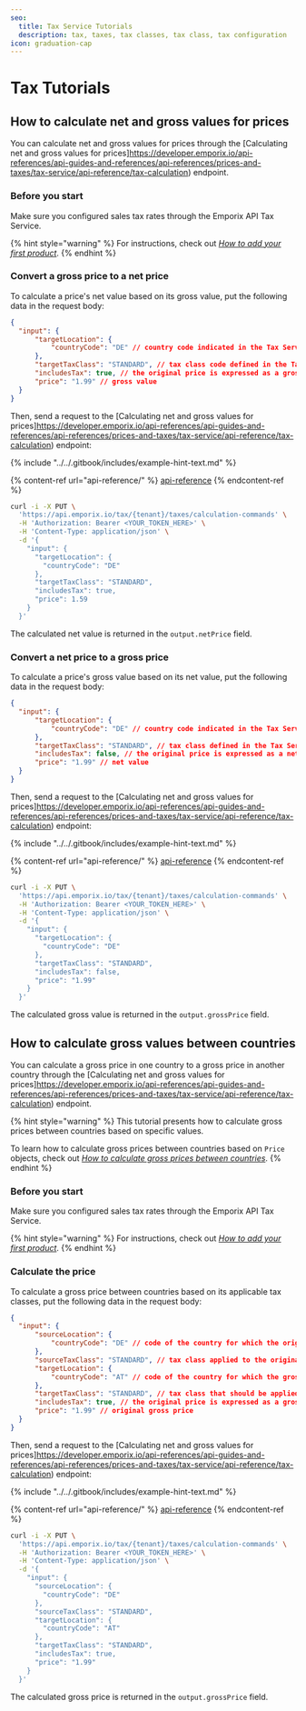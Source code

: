 ```yaml
---
seo:
  title: Tax Service Tutorials
  description: tax, taxes, tax classes, tax class, tax configuration
icon: graduation-cap
---
```


# Tax Tutorials

## How to calculate net and gross values for prices

You can calculate net and gross values for prices through the [Calculating net and gross values for prices]https://developer.emporix.io/api-references/api-guides-and-references/api-references/prices-and-taxes/tax-service/api-reference/tax-calculation) endpoint.

### Before you start

Make sure you configured sales tax rates through the Emporix API Tax Service.

{% hint style="warning" %}
For instructions, check out [_How to add your first product_](../../products-labels-and-brands/product-service/product.md#how-to-add-your-first-product).
{% endhint %}

### Convert a gross price to a net price

To calculate a price's net value based on its gross value, put the following data in the request body:

```json
{
  "input": {
      "targetLocation": {
          "countryCode": "DE" // country code indicated in the Tax Service
      },
      "targetTaxClass": "STANDARD", // tax class code defined in the Tax Service
      "includesTax": true, // the original price is expressed as a gross value
      "price": "1.99" // gross value
  }
}
```

Then, send a request to the [Calculating net and gross values for prices]https://developer.emporix.io/api-references/api-guides-and-references/api-references/prices-and-taxes/tax-service/api-reference/tax-calculation) endpoint:

{% include "../../.gitbook/includes/example-hint-text.md" %}

{% content-ref url="api-reference/" %}
[api-reference](api-reference/)
{% endcontent-ref %}

```bash
curl -i -X PUT \
  'https://api.emporix.io/tax/{tenant}/taxes/calculation-commands' \
  -H 'Authorization: Bearer <YOUR_TOKEN_HERE>' \
  -H 'Content-Type: application/json' \
  -d '{
    "input": {
      "targetLocation": {
        "countryCode": "DE"
      },
      "targetTaxClass": "STANDARD",
      "includesTax": true,
      "price": 1.59
    }
  }'
```

The calculated net value is returned in the `output.netPrice` field.

### Convert a net price to a gross price

To calculate a price's gross value based on its net value, put the following data in the request body:

```json
{
  "input": {
      "targetLocation": {
          "countryCode": "DE" // country code indicated in the Tax Service
      },
      "targetTaxClass": "STANDARD", // tax class defined in the Tax Service
      "includesTax": false, // the original price is expressed as a net value
      "price": "1.99" // net value
  }
}
```

Then, send a request to the [Calculating net and gross values for prices]https://developer.emporix.io/api-references/api-guides-and-references/api-references/prices-and-taxes/tax-service/api-reference/tax-calculation) endpoint:

{% include "../../.gitbook/includes/example-hint-text.md" %}

{% content-ref url="api-reference/" %}
[api-reference](api-reference/)
{% endcontent-ref %}

```bash
curl -i -X PUT \
  'https://api.emporix.io/tax/{tenant}/taxes/calculation-commands' \
  -H 'Authorization: Bearer <YOUR_TOKEN_HERE>' \
  -H 'Content-Type: application/json' \
  -d '{
    "input": {
      "targetLocation": {
        "countryCode": "DE"
      },
      "targetTaxClass": "STANDARD",
      "includesTax": false,
      "price": "1.99"
    }
  }'
```

The calculated gross value is returned in the `output.grossPrice` field.

## How to calculate gross values between countries

You can calculate a gross price in one country to a gross price in another country through the [Calculating net and gross values for prices]https://developer.emporix.io/api-references/api-guides-and-references/api-references/prices-and-taxes/tax-service/api-reference/tax-calculation) endpoint.

{% hint style="warning" %}
This tutorial presents how to calculate gross prices between countries based on specific values.

To learn how to calculate gross prices between countries based on `Price` objects, check out [_How to calculate gross prices between countries_](../price-service/price.md#how-to-calculate-gross-prices-between-countries).
{% endhint %}

### Before you start

Make sure you configured sales tax rates through the Emporix API Tax Service.

{% hint style="warning" %}
For instructions, check out [_How to add your first product_](../../products-labels-and-brands/product-service/product.md#how-to-add-your-first-product).
{% endhint %}

### Calculate the price

To calculate a gross price between countries based on its applicable tax classes, put the following data in the request body:

```json
{
  "input": {
      "sourceLocation": {
          "countryCode": "DE" // code of the country for which the original gross price is defined (indicated in the Tax Service)
      },
      "sourceTaxClass": "STANDARD", // tax class applied to the original gross price (defined in the Tax Service)
      "targetLocation": {
          "countryCode": "AT" // code of the country for which the gross price should be calculated (indicated in the Tax Service)
      },
      "targetTaxClass": "STANDARD", // tax class that should be applied to the calculated gross price (defined in the Tax Service)
      "includesTax": true, // the original price is expressed as a gross value
      "price": "1.99" // original gross price
  }
}
```

Then, send a request to the [Calculating net and gross values for prices]https://developer.emporix.io/api-references/api-guides-and-references/api-references/prices-and-taxes/tax-service/api-reference/tax-calculation) endpoint:

{% include "../../.gitbook/includes/example-hint-text.md" %}

{% content-ref url="api-reference/" %}
[api-reference](api-reference/)
{% endcontent-ref %}

```bash
curl -i -X PUT \
  'https://api.emporix.io/tax/{tenant}/taxes/calculation-commands' \
  -H 'Authorization: Bearer <YOUR_TOKEN_HERE>' \
  -H 'Content-Type: application/json' \
  -d '{
    "input": {
      "sourceLocation": {
        "countryCode": "DE"
      },
      "sourceTaxClass": "STANDARD",
      "targetLocation": {
        "countryCode": "AT"
      },
      "targetTaxClass": "STANDARD",
      "includesTax": true,
      "price": "1.99"
    }
  }'
```

The calculated gross price is returned in the `output.grossPrice` field.
